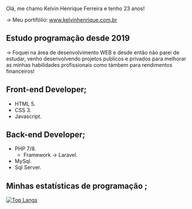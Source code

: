 Olá, me chamo Kelvin Henrique Ferreira e tenho 23 anos!

-> Meu portifólio: www.kelvinhenrique.com.br

## Estudo programação desde 2019

-> Foquei na área de desenvolvimento WEB e desde então não parei de estudar, venho desenvolvendo projetos publicos e privados para melhorar as minhas habilidades profissionais como támbem para rendimentos financeiros!

## Front-end Developer;
  * HTML 5.
  * CSS 3.
  * Javascript.

## Back-end Developer;
  * PHP 7/8.
    * Framework -> Laravel.
  * MySql.
  * Sql Server.

## Minhas estatísticas de programação ;

[![Top Langs](https://github-readme-stats.vercel.app/api/top-langs/?username=kelvinhenri99&langs_count=8)](https://github.com/kelvinhenri99/github-readme-stats)
